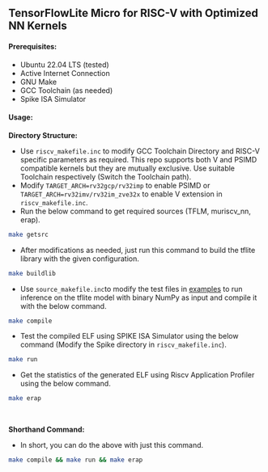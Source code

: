 ## TensorFlowLite Micro for RISC-V with Optimized NN Kernels

#### Prerequisites:
 - Ubuntu 22.04 LTS (tested)
 - Active Internet Connection
 - GNU Make
 - GCC Toolchain (as needed)
 - Spike ISA Simulator
#### Usage:

__Directory Structure:__

 - Use ```riscv_makefile.inc``` to modify GCC Toolchain Directory and RISC-V specific parameters as required. This repo supports both V and PSIMD compatible kernels but they are mutually exclusive. Use suitable Toolchain respectively (Switch the Toolchain path).
  - Modify ```TARGET_ARCH=rv32gcp/rv32imp``` to enable PSIMD or ```TARGET_ARCH=rv32imv/rv32im_zve32x``` to enable V extension in ```riscv_makefile.inc```.
   - Run the below command to get required sources (TFLM, muriscv_nn, erap).
   
```bash
make getsrc 
```

  - After modifications as needed, just run this command to build the tflite library with the given configuration.

```bash
make buildlib
```
  -  Use ```source_makefile.inc```to modify the test files in [examples](./examples) to run inference on the tflite model with binary NumPy as input and compile it with the below command.
  
```bash
make compile
```
 - Test the compiled ELF using SPIKE ISA Simulator using the below command (Modify the Spike directory in ```riscv_makefile.inc```).
 
 ```bash
 make run
 ```
  - Get the statistics of the generated ELF using Riscv Application Profiler using the below command.
  
  ```bash
  make erap
  ``` 
  <br>
  
  __Shorthand Command:__
   - In short, you can do the above with just this command.
  ```bash
  make compile && make run && make erap
  ```
